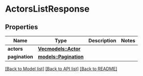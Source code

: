 # ActorsListResponse

## Properties

Name | Type | Description | Notes
------------ | ------------- | ------------- | -------------
**actors** | [**Vec<models::Actor>**](Actor.md) |  | 
**pagination** | [**models::Pagination**](Pagination.md) |  | 

[[Back to Model list]](../README.md#documentation-for-models) [[Back to API list]](../README.md#documentation-for-api-endpoints) [[Back to README]](../README.md)


